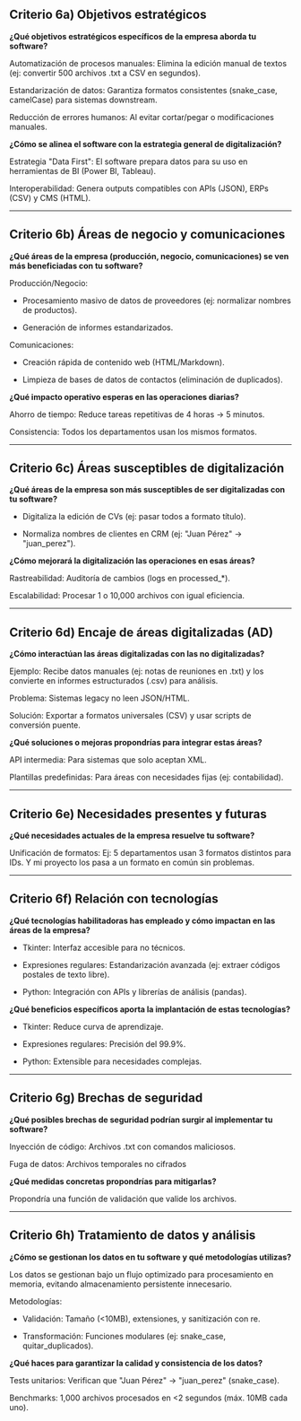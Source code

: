 ## **Criterio 6a) Objetivos estratégicos**

**¿Qué objetivos estratégicos específicos de la empresa aborda tu software?**  

Automatización de procesos manuales: Elimina la edición manual de textos (ej: convertir 500 archivos .txt a CSV en segundos).

Estandarización de datos: Garantiza formatos consistentes (snake_case, camelCase) para sistemas downstream.

Reducción de errores humanos: Al evitar cortar/pegar o modificaciones manuales.

**¿Cómo se alinea el software con la estrategia general de digitalización?**

Estrategia "Data First": El software prepara datos para su uso en herramientas de BI (Power BI, Tableau).

Interoperabilidad: Genera outputs compatibles con APIs (JSON), ERPs (CSV) y CMS (HTML).

---

## **Criterio 6b) Áreas de negocio y comunicaciones**

**¿Qué áreas de la empresa (producción, negocio, comunicaciones) se ven más beneficiadas con tu software?**

Producción/Negocio: 
- Procesamiento masivo de datos de proveedores (ej: normalizar nombres de productos).

- Generación de informes estandarizados.

Comunicaciones:

- Creación rápida de contenido web (HTML/Markdown).

- Limpieza de bases de datos de contactos (eliminación de duplicados).

**¿Qué impacto operativo esperas en las operaciones diarias?**

Ahorro de tiempo: Reduce tareas repetitivas de 4 horas → 5 minutos.

Consistencia: Todos los departamentos usan los mismos formatos.

---

## **Criterio 6c) Áreas susceptibles de digitalización**

**¿Qué áreas de la empresa son más susceptibles de ser digitalizadas con tu software?**  
- Digitaliza la edición de CVs (ej: pasar todos a formato título).

- Normaliza nombres de clientes en CRM (ej: "Juan Pérez" → "juan_perez").

**¿Cómo mejorará la digitalización las operaciones en esas áreas?**  

Rastreabilidad: Auditoría de cambios (logs en processed_*).

Escalabilidad: Procesar 1 o 10,000 archivos con igual eficiencia.

---

## **Criterio 6d) Encaje de áreas digitalizadas (AD)**

**¿Cómo interactúan las áreas digitalizadas con las no digitalizadas?**  

Ejemplo: Recibe datos manuales (ej: notas de reuniones en .txt) y los convierte en informes estructurados (.csv) para análisis.

Problema: Sistemas legacy no leen JSON/HTML.

Solución: Exportar a formatos universales (CSV) y usar scripts de conversión puente.

**¿Qué soluciones o mejoras propondrías para integrar estas áreas?** 

API intermedia: Para sistemas que solo aceptan XML.

Plantillas predefinidas: Para áreas con necesidades fijas (ej: contabilidad).

---

## **Criterio 6e) Necesidades presentes y futuras**

**¿Qué necesidades actuales de la empresa resuelve tu software?**  

Unificación de formatos: Ej: 5 departamentos usan 3 formatos distintos para IDs. Y mi proyecto los pasa a un formato en común sin problemas.

---

## **Criterio 6f) Relación con tecnologías**

**¿Qué tecnologías habilitadoras has empleado y cómo impactan en las áreas de la empresa?**  

- Tkinter: Interfaz accesible para no técnicos.

- Expresiones regulares:	Estandarización avanzada (ej: extraer códigos postales de texto libre).

- Python:	Integración con APIs y librerías de análisis (pandas).

**¿Qué beneficios específicos aporta la implantación de estas tecnologías?**  

- Tkinter: Reduce curva de aprendizaje.

- Expresiones regulares:	Precisión del 99.9%.

- Python:	Extensible para necesidades complejas.

---

## **Criterio 6g) Brechas de seguridad**

**¿Qué posibles brechas de seguridad podrían surgir al implementar tu software?**  

Inyección de código: Archivos .txt con comandos maliciosos.

Fuga de datos: Archivos temporales no cifrados

**¿Qué medidas concretas propondrías para mitigarlas?**  

Propondría una función de validación que valide los archivos. 

---

## **Criterio 6h) Tratamiento de datos y análisis**

**¿Cómo se gestionan los datos en tu software y qué metodologías utilizas?**  

Los datos se gestionan bajo un flujo optimizado para procesamiento en memoria, evitando almacenamiento persistente innecesario.

Metodologías: 

- Validación: Tamaño (<10MB), extensiones, y sanitización con re.

- Transformación: Funciones modulares (ej: snake_case, quitar_duplicados).

**¿Qué haces para garantizar la calidad y consistencia de los datos?** 

Tests unitarios: Verifican que "Juan Pérez" → "juan_perez" (snake_case).

Benchmarks: 1,000 archivos procesados en <2 segundos (máx. 10MB cada uno).

